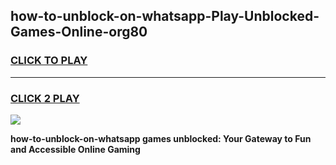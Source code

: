 
## how-to-unblock-on-whatsapp-Play-Unblocked-Games-Online-org80
<h3>
<a href="https://premium76.site?title=how-to-unblock-on-whatsapp&ref=25A">CLICK TO PLAY</a></h3>
<hr>

<h3>
<a href="https://premium76.site?title=how-to-unblock-on-whatsapp&ref=25A">CLICK 2 PLAY</a>
  
</h3>

<a href="https://premium76.site?title=how-to-unblock-on-whatsapp&ref=25A"><img src="https://clearcache.store/games.png"></a>


**how-to-unblock-on-whatsapp games unblocked: Your Gateway to Fun and Accessible Online Gaming**
